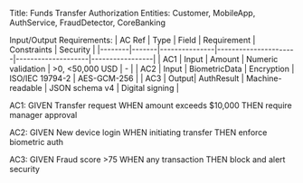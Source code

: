 Title: Funds Transfer Authorization
Entities: Customer, MobileApp, AuthService, FraudDetector, CoreBanking

Input/Output Requirements:
| AC Ref | Type  | Field         | Requirement          | Constraints        | Security        |
|--------|-------|---------------|----------------------|--------------------|-----------------|
| AC1    | Input | Amount        | Numeric validation   | >0, <50,000 USD    | -               |
| AC2    | Input | BiometricData | Encryption           | ISO/IEC 19794-2    | AES-GCM-256     |
| AC3    | Output| AuthResult    | Machine-readable     | JSON schema v4     | Digital signing |

AC1: GIVEN Transfer request 
     WHEN amount exceeds $10,000 
     THEN require manager approval

AC2: GIVEN New device login
     WHEN initiating transfer
     THEN enforce biometric auth

AC3: GIVEN Fraud score >75
     WHEN any transaction
     THEN block and alert security
